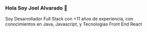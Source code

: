 ### Hola Soy Joel Alvarado 👋

Soy Desarrollador Full Stack con +11 años de experiencia, con conocimientos en Java, Javascript, y Tecnologias Front End React